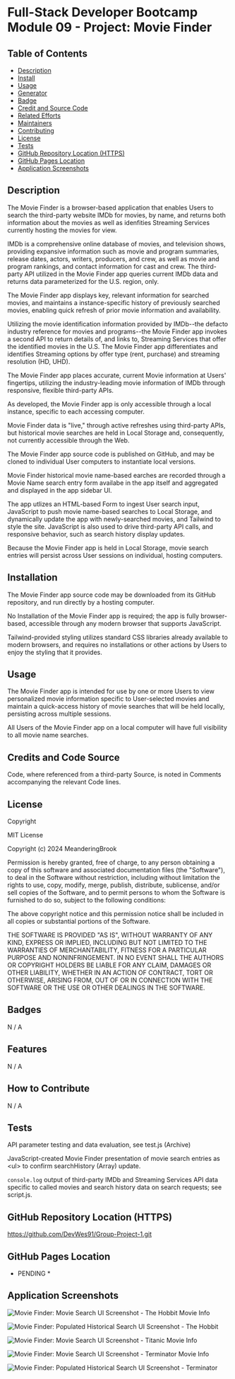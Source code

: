 # Full-Stack Developer Bootcamp Module 09 - Project: Movie Finder

## Table of Contents

- [Description](#description)
- [Install](#install)
- [Usage](#usage)
- [Generator](#generator)
- [Badge](#badge)
- [Credit and Source Code](#credits-and-code-source)
- [Related Efforts](#related-efforts)
- [Maintainers](#maintainers)
- [Contributing](#contributing)
- [License](#license)
- [Tests](#tests)
- [GitHub Repository Location (HTTPS)](#github-repository-location-https)
- [GitHub Pages Location](#github-pages-location)
- [Application Screenshots](#application-screenshots) 


## Description

The Movie Finder is a browser-based application that enables Users to search the third-party website IMDb for movies, by name, and returns both information about the movies as well as idenfities Streaming Services currently hosting the movies for view.

IMDb is a comprehensive online database of movies, and television shows, providing expansive information such as movie and program summaries, release dates, actors, writers, producers, and crew, as well as movie and program rankings, and contact information for cast and crew. The third-party API utilized in the Movie Finder app queries current IMDb data and returns data parameterized for the U.S. region, only.

The Movie Finder app displays key, relevant information for searched movies, and maintains a instance-specific history of previously searched movies, enabling quick refresh of prior movie information and availability.

Utilizing the movie identification information provided by IMDb--the defacto industry reference for movies and programs--the Movie Finder app invokes a second API to return details of, and links to, Streaming Services that offer the identified movies in the U.S. The Movie Finder app differentiates and identifies Streaming options by offer type (rent, purchase) and streaming resolution (HD, UHD).

The Movie Finder app places accurate, current Movie information at Users' fingertips, utilizing the industry-leading movie information of IMDb through responsive, flexible third-party APIs.

As developed, the Movie Finder app is only accessible through a local instance, specific to each accessing computer.

Movie Finder data is "live," through active refreshes using third-party APIs, but historical movie searches are held in Local Storage and, consequently, not currently accessible through the Web.

The Movie Finder app source code is published on GitHub, and may be cloned to individual User computers to instantiate local versions.

Movie Finder historical movie name-based earches are recorded through a Movie Name search entry form availabe in the app itself and aggregated and displayed in the app sidebar UI.

The app utlizes an HTML-based Form to ingest User search input, JavaScript to push movie name-based searches to Local Storage, and dynamically update the app with newly-searched movies, and Tailwind to style the site. JavaScript is also used to drive third-party API calls, and responsive behavior, such as search history display updates.

Because the Movie Finder app is held in Local Storage, movie search entries will persist across User sessions on individual, hosting computers.


## Installation

The Movie Finder app source code may be downloaded from its GitHub repository, and run directly by a hosting computer.

No Installation of the Movie Finder app is required; the app is fully browser-based, accessible through any modern browser that supports JavaScript.

Tailwind-provided styling utilizes standard CSS libraries already available to modern browsers, and requires no installations or other actions by Users to enjoy the styling that it provides.


## Usage

The Movie Finder app is intended for use by one or more Users to view personalized movie information specific to User-selected movies and maintain a quick-access history of movie searches that will be held locally, persisting across multiple sessions. 

All Users of the Movie Finder app on a local computer will have full visibility to all movie name searches.


## Credits and Code Source

Code, where referenced from a third-party Source, is noted in Comments accompanying the relevant Code lines.


## License

Copyright <YEAR> <COPYRIGHT Chris Milazzo>


MIT License

Copyright (c) 2024 MeanderingBrook

Permission is hereby granted, free of charge, to any person obtaining a copy
of this software and associated documentation files (the "Software"), to deal
in the Software without restriction, including without limitation the rights
to use, copy, modify, merge, publish, distribute, sublicense, and/or sell
copies of the Software, and to permit persons to whom the Software is
furnished to do so, subject to the following conditions:

The above copyright notice and this permission notice shall be included in all
copies or substantial portions of the Software.

THE SOFTWARE IS PROVIDED "AS IS", WITHOUT WARRANTY OF ANY KIND, EXPRESS OR
IMPLIED, INCLUDING BUT NOT LIMITED TO THE WARRANTIES OF MERCHANTABILITY,
FITNESS FOR A PARTICULAR PURPOSE AND NONINFRINGEMENT. IN NO EVENT SHALL THE
AUTHORS OR COPYRIGHT HOLDERS BE LIABLE FOR ANY CLAIM, DAMAGES OR OTHER
LIABILITY, WHETHER IN AN ACTION OF CONTRACT, TORT OR OTHERWISE, ARISING FROM,
OUT OF OR IN CONNECTION WITH THE SOFTWARE OR THE USE OR OTHER DEALINGS IN THE
SOFTWARE.


## Badges

N / A


## Features

N / A


## How to Contribute

N / A


## Tests

API parameter testing and data evaluation, see test.js (Archive)

JavaScript-created Movie Finder presentation of movie search entries as &lt;ul&gt; to confirm searchHistory (Array) update.

`console.log` output of third-party IMDb and Streaming Services API data specific to called movies and search history data on search requests; see script.js.


## GitHub Repository Location (HTTPS)

https://github.com/DevWes91/Group-Project-1.git


## GitHub Pages Location

* PENDING *


## Application Screenshots

![Movie Finder: Movie Search UI Screenshot - The Hobbit Movie Info](./assets/images/Movie-Finder_Movie-Search-UI-Screenshot_The-Hobbit-Movie-Info.png?raw=true "Movie Finder: Movie Search UI Screenshot - The Hobbit Movie Info")

![Movie Finder: Populated Historical Search UI Screenshot - The Hobbit](./assets/images/Movie-Finder_Populated-Historical-Search-UI-Screenshot_The-Hobbit.png?raw=true "Movie Finder: Populated Historical Search UI Screenshot - The Hobbit")

![Movie Finder: Movie Search UI Screenshot - Titanic Movie Info](./assets/images/Movie-Finder_Movie-Search-UI-Screenshot_Titanic-Movie-Info.png?raw=true "Movie Finder: Movie Search UI Screenshot - Titanic Movie Info")

![Movie Finder: Movie Search UI Screenshot - Terminator Movie Info](./assets/images/Movie-Finder_Movie-Search-UI-Screenshot_Terminator-Movie-Info.png?raw=true "Movie Finder: Populated UI Screenshot 01 - Barbie")

![Movie Finder: Populated Historical Search UI Screenshot - Terminator](./assets/images/Movie-Finder_Populated-Historical-Search-UI-Screenshot_Terminator.png?raw=true "Movie Finder: Populated Historical Search UI Screenshot - Terminator")